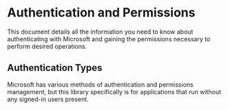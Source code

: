 # Authentication and Permissions
This document details all the information you need to know about authenticating with Microsoft and gaining the permissions necessary to perform desired operations.
## Authentication Types
Microsoft has various methods of authentication and permissions management, but this library specifically is for applications that run without any signed-in users present. 
